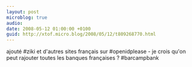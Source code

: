 ```yaml
---
layout: post
microblog: true
audio: 
date: 2008-05-12 01:00:00 +0100
guid: http://xtof.micro.blog/2008/05/12/t809268770.html
---
```

ajouté #ziki et d'autres sites français sur #openidplease - je crois qu'on peut rajouter toutes les banques françaises ? #barcampbank
